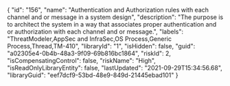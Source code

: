 {
  "id": "156",
  "name": "Authentication and Authorization rules with each channel and or message in a system design",
  "description": "The purpose is to architect the system in a way that associates proper authentication and or authorization with each channel and or message.",
  "labels": "ThreatModeler,AppSec and InfraSec,OS Process,Generic Process,Thread,TM-410",
  "libraryId": "1",
  "isHidden": false,
  "guid": "a02305e4-0b4b-48a3-9f09-69b816bc1864",
  "riskId": 2,
  "isCompensatingControl": false,
  "riskName": "High",
  "isReadOnlyLibraryEntity": false,
  "lastUpdated": "2021-09-29T15:34:56.68",
  "libraryGuid": "eef7dcf9-53bd-48e9-849d-21445ebad101"
}
